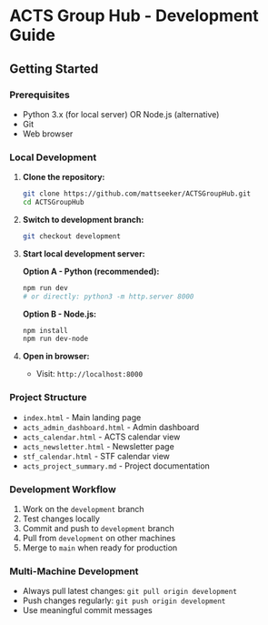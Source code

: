 # ACTS Group Hub - Development Guide

## Getting Started

### Prerequisites
- Python 3.x (for local server) OR Node.js (alternative)
- Git
- Web browser

### Local Development

1. **Clone the repository:**
   ```bash
   git clone https://github.com/mattseeker/ACTSGroupHub.git
   cd ACTSGroupHub
   ```

2. **Switch to development branch:**
   ```bash
   git checkout development
   ```

3. **Start local development server:**
   
   **Option A - Python (recommended):**
   ```bash
   npm run dev
   # or directly: python3 -m http.server 8000
   ```
   
   **Option B - Node.js:**
   ```bash
   npm install
   npm run dev-node
   ```

4. **Open in browser:**
   - Visit: `http://localhost:8000`

### Project Structure
- `index.html` - Main landing page
- `acts_admin_dashboard.html` - Admin dashboard
- `acts_calendar.html` - ACTS calendar view
- `acts_newsletter.html` - Newsletter page
- `stf_calendar.html` - STF calendar view
- `acts_project_summary.md` - Project documentation

### Development Workflow
1. Work on the `development` branch
2. Test changes locally
3. Commit and push to `development` branch
4. Pull from `development` on other machines
5. Merge to `main` when ready for production

### Multi-Machine Development
- Always pull latest changes: `git pull origin development`
- Push changes regularly: `git push origin development`
- Use meaningful commit messages